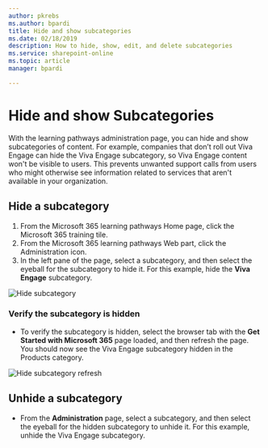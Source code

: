 ```yaml
---
author: pkrebs
ms.author: bpardi
title: Hide and show subcategories
ms.date: 02/18/2019
description: How to hide, show, edit, and delete subcategories
ms.service: sharepoint-online
ms.topic: article
manager: bpardi

---
```


# Hide and show Subcategories

With the learning pathways administration page, you can hide and show subcategories of content. For example, companies that don’t roll out Viva Engage can hide the Viva Engage subcategory, so Viva Engage content won't be visible to users. This prevents unwanted support calls from users who might otherwise see information related to services that aren't available in your organization.

## Hide a subcategory 

1. From the Microsoft 365 learning pathways Home page, click the Microsoft 365 training tile.
2. From the Microsoft 365 learning pathways Web part, click the Administration icon. 
3. In the left pane of the page, select a subcategory, and then select the eyeball for the subcategory to hide it. For this example, hide the **Viva Engage** subcategory.  

![Hide subcategory](media/cg-hidesubcat.png)

### Verify the subcategory is hidden
- To verify the subcategory is hidden, select the browser tab with the **Get Started with Microsoft 365** page loaded, and then refresh the page. You should now see the Viva Engage subcategory hidden in the Products category. 

![Hide subcategory refresh](media/cg-hidesubcatrefresh.png)

## Unhide a subcategory 

- From the **Administration** page, select a subcategory, and then select the eyeball for the hidden subcategory to unhide it. For this example, unhide the Viva Engage subcategory.